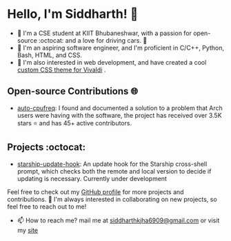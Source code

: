 # Hello, I'm Siddharth! 👋

- 🏫 I'm a CSE student at KIIT Bhubaneshwar, with a passion for open-source :octocat: and a love for driving cars. 🚗 
- 🌱 I'm an aspiring software engineer, and I'm proficient in C/C++, Python, Bash, HTML, and CSS. 
- 👀 I'm also interested in web development, and have created a cool [custom CSS theme for Vivaldi](https://themes.vivaldi.net/themes/Qbnlj4pmJ2m) .

## Open-source Contributions 🌐

- [auto-cpufreq](https://github.com/AdnanHodzic/auto-cpufreq): I found and documented a solution to a problem that Arch users were having with the software, the project has received over 3.5K stars ⭐ and has 45+ active contributors.

## Projects :octocat:

- [starship-update-hook](https://github.com/siddharthkumarjha/starship-update-hook): An update hook for the Starship cross-shell prompt, which checks both the remote and local version to decide if updating is necessary. Currently under development

Feel free to check out my [GitHub profile](https://github.com/siddharthkumarjha/) for more projects and contributions. 💞️ I'm always interested in collaborating on new projects, so feel free to reach out to me!
- 📫 How to reach me? mail me at siddharthkjha6909@gmail.com or visit my [site](https://siddharthkumarjha.github.io/)

<!---
siddharthkumarjha/siddharthkumarjha is a ✨ special ✨ repository because its `README.md` (this file) appears on your GitHub profile.
You can click the Preview link to take a look at your changes.
--->

